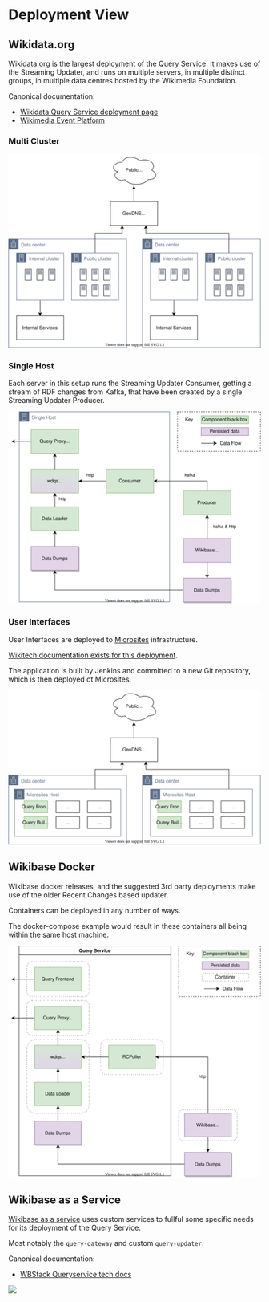 # Deployment View

## Wikidata.org

[Wikidata.org](./../../Glossary.md#wikidata) is the largest deployment of the Query Service.
It makes use of the Streaming Updater, and runs on multiple servers, in multiple distinct groups, in multiple data centres hosted by the Wikimedia Foundation.

Canonical documentation:

- [Wikidata Query Service deployment page](https://wikitech.wikimedia.org/wiki/Wikidata_Query_Service)
- [Wikimedia Event Platform](https://wikitech.wikimedia.org/wiki/Event_Platform)

### Multi Cluster

![](./diagrams/07-wikidata-deployment.drawio.svg)

### Single Host

Each server in this setup runs the Streaming Updater Consumer, getting a stream of RDF changes from Kafka, that have been created by a single Streaming Updater Producer.

![](./diagrams/07-wikidata-deployment-single-host.drawio.svg)

### User Interfaces

User Interfaces are deployed to [Microsites](https://wikitech.wikimedia.org/wiki/Microsites) infrastructure.

[Wikitech documentation exists for this deployment](https://wikitech.wikimedia.org/wiki/Microsites#Wikidata_Query_Service_(UIs)).

The application is built by Jenkins and committed to a new Git repository, which is then deployed ot Microsites.

![](./diagrams/07-wikidata-deployment-user-interfaces.drawio.svg)

## Wikibase Docker

Wikibase docker releases, and the suggested 3rd party deployments make use of the older Recent Changes based updater.

Containers can be deployed in any number of ways.

The docker-compose example would result in these containers all being within the same host machine.

![](./diagrams/07-wikibase-docker.drawio.svg)

## Wikibase as a Service

[Wikibase as a service](./../../Glossary.md#wikibase-as-a-service) uses custom services to fullful some specific needs for its deployment of the Query Service.

Most notably the `query-gateway` and custom `query-updater`.

Canonical documentation:

- [WBStack Queryservice tech docs](https://wbstack.github.io/docs/tech/services/queryservice.html)

![](https://wbstack.github.io/docs/assets/img/2021-tech-overview-gce-k8s.drawio.17d897c4.svg)

